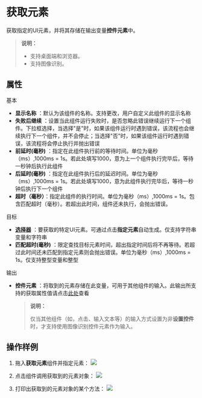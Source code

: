 # 获取元素

获取指定的UI元素，并将其存储在输出变量**控件元素**中。
>**说明：**
>- 支持桌面端和浏览器。
>- 支持图像识别。


## 属性
基本
- **显示名称** ：默认为该组件的名称。支持更改，用户自定义此组件的显示名称
- **失败后继续** ：设置当此组件运行失败时，是否忽略此错误继续运行下一个组件。下拉框选择，当选择"是"时，如果该组件运行时遇到错误，该流程也会继续执行下一个组件，并不会停止；当选择"否"时，如果该组件运行时遇到错误，该流程将会停止执行并抛出错误
- **前延时(毫秒)** ：指定在此组件执行前的等待时间。单位为毫秒（ms）,1000ms = 1s。若此处填写1000，意为上一个组件执行完毕后，等待一秒钟后执行此组件
- **后延时(毫秒)** ：指定在此组件执行后的延迟时间。单位为毫秒（ms）,1000ms = 1s。若此处填写1000，意为此组件执行完毕后，等待一秒钟后执行下一个组件
- **超时（毫秒）**：指定此组件的执行时间。单位为毫秒（ms）,1000ms = 1s。包含匹配超时（毫秒）。若超出此时间，组件还未执行，会抛出错误。

目标

- **[选择器](../Appendix/Selector.md?_v=v2020.4)** ：要获取的特定UI元素。可通过点击**指定元素**自动生成。仅支持字符串变量和字符串
- **匹配超时(毫秒)** ：限定查找目标元素时间，超出指定时间后将不再等待。若超过此时间还未匹配到指定元素则会抛出错误。单位为毫秒（ms）,1000ms = 1s。仅支持整型变量和整型

输出

- **控件元素** ：将取到的元素存储在此变量，可用于其他组件的输入。此输出所支持的获取属性值请点击[此处](../Appendix/SupportedAttribute.md?_v=v2020.4)查看
 
  >**说明：**
  >
  >仅当其他组件（如，点击、输入文本等）的输入方式设置为非**设置控件**时，才支持使用图像识别控件元素作为输入。

## 操作样例
1. 拖入**获取元素**组件并指定元素：
![](https://docimages.blob.core.chinacloudapi.cn/images/Activities/getElement1.png)

2. 点击组件调用获取到的元素对象：
![](https://docimages.blob.core.chinacloudapi.cn/images/Activities/getElement2.png)

3. 打印出获取到的元素对象的某个方法：
![](https://docimages.blob.core.chinacloudapi.cn/images/Activities/getElement3.png)

 

